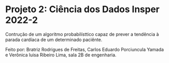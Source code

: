 # Projeto 2: Ciência dos Dados Insper 2022-2

Contrução de um algoritmo probabilísttico capaz de prever a tendência à parada cardíaca de um determinado paciênte. 

Feito por: Bratriz Rodrigues de Freitas, Carlos Eduardo Porciuncula Yamada e Verônica luisa Ribeiro Lima, sala 2B de engenharia.
